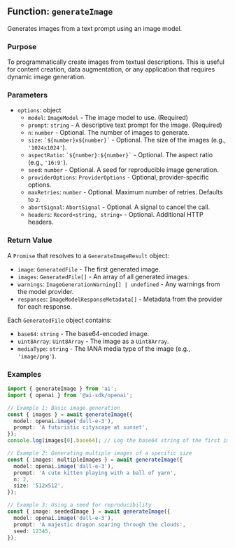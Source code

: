 ## Function: `generateImage`

Generates images from a text prompt using an image model.

### Purpose

To programmatically create images from textual descriptions. This is useful for content creation, data augmentation, or any application that requires dynamic image generation.

### Parameters

- `options`: object
  - `model`: `ImageModel` - The image model to use. (Required)
  - `prompt`: `string` - A descriptive text prompt for the image. (Required)
  - `n`: `number` - Optional. The number of images to generate.
  - `size`: `` `${number}x${number}` `` - Optional. The size of the images (e.g., `'1024x1024'`).
  - `aspectRatio`: `` `${number}:${number}` `` - Optional. The aspect ratio (e.g., `'16:9'`).
  - `seed`: `number` - Optional. A seed for reproducible image generation.
  - `providerOptions`: `ProviderOptions` - Optional, provider-specific options.
  - `maxRetries`: `number` - Optional. Maximum number of retries. Defaults to `2`.
  - `abortSignal`: `AbortSignal` - Optional. A signal to cancel the call.
  - `headers`: `Record<string, string>` - Optional. Additional HTTP headers.

### Return Value

A `Promise` that resolves to a `GenerateImageResult` object:

- `image`: `GeneratedFile` - The first generated image.
- `images`: `GeneratedFile[]` - An array of all generated images.
- `warnings`: `ImageGenerationWarning[] | undefined` - Any warnings from the model provider.
- `responses`: `ImageModelResponseMetadata[]` - Metadata from the provider for each response.

Each `GeneratedFile` object contains:

- `base64`: `string` - The base64-encoded image.
- `uint8Array`: `Uint8Array` - The image as a `Uint8Array`.
- `mediaType`: `string` - The IANA media type of the image (e.g., `'image/png'`).

### Examples

```typescript
import { generateImage } from 'ai';
import { openai } from '@ai-sdk/openai';

// Example 1: Basic image generation
const { images } = await generateImage({
  model: openai.image('dall-e-3'),
  prompt: 'A futuristic cityscape at sunset',
});
console.log(images[0].base64); // Log the base64 string of the first image

// Example 2: Generating multiple images of a specific size
const { images: multipleImages } = await generateImage({
  model: openai.image('dall-e-3'),
  prompt: 'A cute kitten playing with a ball of yarn',
  n: 2,
  size: '512x512',
});

// Example 3: Using a seed for reproducibility
const { image: seededImage } = await generateImage({
  model: openai.image('dall-e-3'),
  prompt: 'A majestic dragon soaring through the clouds',
  seed: 12345,
});
```
